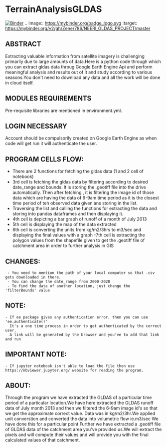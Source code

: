 # TerrainAnalysisGLDAS

[![Binder](https://mybinder.org/badge_logo.svg)](https://mybinder.org/v2/gh/Zener786/NEERI_GLDAS_PROJECT/master)
.. image:: https://mybinder.org/badge_logo.svg
 :target: https://mybinder.org/v2/gh/Zener786/NEERI_GLDAS_PROJECT/master
 

## ABSTRACT

Extracting valuable information from satellite imagery is challenging primarily due to large amounts of data.Here is a python code through which you can extract gldas data throug Google Earth Engine Api and perform meaningful analysis and results out of it and study according to  various  seasons.You don't need to download any data and all the work will be done in cloud itself.




## MODULES REQUIREMENTS 
  Pre-requisite libraries are mentioned in environment.yml.


## LOGIN NECESSARY 
   Account should be compulsorily created on Google Earth Engine as when code will get run it will  authenticate the user. 
 
 

## PROGRAM CELLS FLOW:
- There are 2 functions for fetching the gldas data (1 and 2 cell of notebook)
- 3rd cell is fetching the gldas data by filtering according to desired date_range and bounds. It is storing the        .geotiff file into the drive automatically. Then after fetching , it is filtering the image id of those data which are having the data of 6-9am time period as it is the closest time period of teh observed data given ans storing in the list.
 - Traversing the list and calling the functions for extracting the data and storing into pandas dataframes and then displaying it.
 - 4th cell is depicting a bar graph of runoff of a month of July 2013
 - 5th cell is displaying the map of the data extracted
 - 6th cell is converting the units from kg/m2/3hrs to m3/sec and displaying the final values with a graph 
 -7th cell is extracting the polygon values from the shapefile given to get the .geotiff file of catchment area in order to further analysis in GIS


## CHANGES:
     - You need to mention the path of your local computer so that .csv gets downloaded in there.
     - You can change the date_range from 2000-2020
     - To find the data of another location, just change the 'filterBounds' value



## NOTE:
    - If ee package gives any authentication error, then you can use 'ee.authenticate()'
      It's a one time process in order to get authenticated by the correct user.
      A link will be generated by the browser and you've to add that link and run 


## IMPORTANT NOTE:
    - If jupyter notebook isn't able to load the file then use https://nbviewer.jupyter.org/ website for reading the program.


## ABOUT: 
Through the program we have extracted the GLDAS of a particular time period of a particular location.We have here extracted the GLDAS runoff data of July month 2013 and then we filtered the 6-9am image id's so that we get the approximate correct value. Data was in kg/m2/3hr.We applied unit converstion and converted the data into volumetric flow ie.m3/sec
We have done this for a particular point.Further we have extracted a .geotiff file of GLDAS data  of the catchment area you've provided us.We will extract the pixels and will compute their values and will provide you with the final calculated values of that catchment.


     
 


